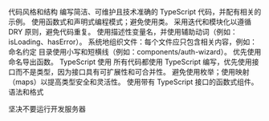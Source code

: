 代码风格和结构
编写简洁、可维护且技术准确的 TypeScript 代码，并配有相关的示例。
使用函数式和声明式编程模式；避免使用类。
采用迭代和模块化以遵循 DRY 原则，避免代码重复。
使用描述性变量名，并使用辅助动词（例如：isLoading、hasError）。
系统地组织文件：每个文件应只包含相关内容，例如：
命名约定
目录使用小写和短横线（例如：components/auth-wizard）。
优先使用命名导出函数。
TypeScript 使用
所有代码都使用 TypeScript 编写，优先使用接口而不是类型，因为接口具有可扩展性和可合并性。
避免使用枚举；使用映射（maps）以提高类型安全和灵活性。
使用带有 TypeScript 接口的函数式组件。
语法和格式

坚决不要运行开发服务器
